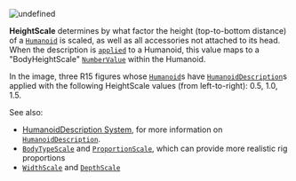 ![undefined](https://prod.docsiteassets.roblox.com/assets/legacy/HeightScale.jpg)

**HeightScale** determines by what factor the height (top-to-bottom
distance) of a [`Humanoid`](https://create.roblox.com/docs/reference/engine/classes/Humanoid) is scaled, as well as all accessories not
attached to its head. When the description is
[`applied`](https://create.roblox.com/docs/reference/engine/classes/Humanoid#ApplyDescription) to a Humanoid, this value maps
to a "BodyHeightScale" [`NumberValue`](https://create.roblox.com/docs/reference/engine/classes/NumberValue) within the Humanoid.

In the image, three R15 figures whose [`Humanoid`](https://create.roblox.com/docs/reference/engine/classes/Humanoid)s have
[`HumanoidDescription`](https://create.roblox.com/docs/reference/engine/classes/HumanoidDescription)s applied with the following HeightScale values
(from left-to-right): 0.5, 1.0, 1.5.

See also:

- [HumanoidDescription System](https://create.roblox.com/docs/characters/appearance#humanoiddescription),
for more information on [`HumanoidDescription`](https://create.roblox.com/docs/reference/engine/classes/HumanoidDescription).
- [`BodyTypeScale`](https://create.roblox.com/docs/reference/engine/classes/HumanoidDescription#BodyTypeScale) and
[`ProportionScale`](https://create.roblox.com/docs/reference/engine/classes/HumanoidDescription#ProportionScale), which can
provide more realistic rig proportions
- [`WidthScale`](https://create.roblox.com/docs/reference/engine/classes/HumanoidDescription#HeightScale) and
[`DepthScale`](https://create.roblox.com/docs/reference/engine/classes/HumanoidDescription#DepthScale)